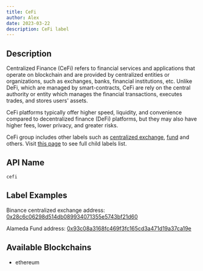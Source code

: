 ```yaml
---
title: CeFi
author: Alex
date: 2023-03-22
description: CeFi label
---
```


## Description

Centralized Finance (CeFi) refers to financial services and applications that operate on blockchain and are provided by centralized entities or organizations, such as exchanges, banks, financial institutions, etc. Unlike DeFi, which are managed by smart-contracts, CeFi are rely on the central authority or entity which manages the financial transactions, executes trades, and stores users' assets.

CeFi platforms typically offer higher speed, liquidity, and convenience compared to decentralized finance (DeFi) platforms, but they may also have higher fees, lower privacy, and greater risks.

CeFi group includes other labels such as [centralized exchange](/labels/centralized-exchange), [fund](/labels/fund) and others. Visit [this page](labels/#domains) to see full child labels list.

## API Name

`cefi`

## Label Examples

Binance centralized exchange address: [0x28c6c06298d514db089934071355e5743bf21d60](https://etherscan.io/address/0x28c6c06298d514db089934071355e5743bf21d60)

Alameda Fund address: [0x93c08a3168fc469f3fc165cd3a471d19a37ca19e](https://etherscan.io/address/0x93c08a3168fc469f3fc165cd3a471d19a37ca19e)

## Available Blockchains

* ethereum
